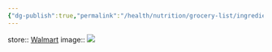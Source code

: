 ```yaml
---
{"dg-publish":true,"permalink":"/health/nutrition/grocery-list/ingredients/spices-and-seasonings/ancho-chile-powder/","created":"","updated":""}
---
```



store:: [Walmart](https://www.walmart.com/ip/McCormick-Gourmet-Ancho-Chile-Pepper-1-62-oz/22660295)
image:: ![](https://i5.walmartimages.com/asr/2438788a-4604-408e-af84-830dd2622248.1d9992da6b7b1d64a673c311a1cf036e.jpeg?odnHeight=612&odnWidth=612&odnBg=FFFFFF)
